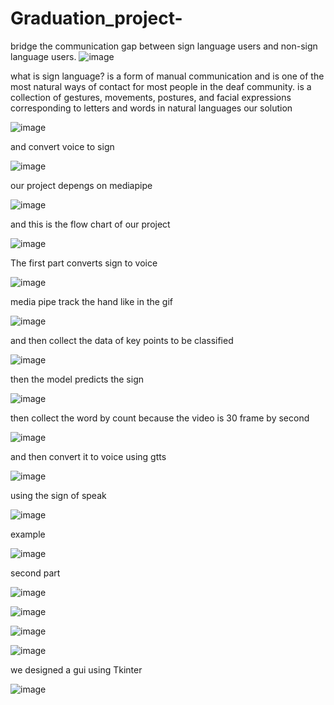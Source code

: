 # Graduation_project-
bridge the communication gap between sign language users and non-sign language users.
![image](https://github.com/Ali-Abozaid/Graduation_project-/assets/69512058/ecfaf430-552f-4ae5-b514-a0a12b0d54fd)

what is sign language?
is a form of manual communication and is one of the most natural ways of contact for most people in the deaf community.
is a collection of gestures, movements, postures, and facial expressions corresponding to letters and words in natural languages
our solution

![image](https://github.com/Ali-Abozaid/Graduation_project-/assets/69512058/350c0123-1ee0-47e0-b142-07c8bf3efa8c)

and convert voice to sign 

![image](https://github.com/Ali-Abozaid/Graduation_project-/assets/69512058/b30513c0-33c7-4d1a-82a2-4a49dc6a74ef)

our project depengs on mediapipe

![image](https://github.com/Ali-Abozaid/Graduation_project-/assets/69512058/e70aef54-a869-4ff7-8749-18233fd8cc3e)

and this is the flow chart of our project 

![image](https://github.com/Ali-Abozaid/Graduation_project-/assets/69512058/05f31db4-d861-44ce-8fff-81b714466ffc)

The first part converts sign to voice 

![image](https://github.com/Ali-Abozaid/Graduation_project-/assets/69512058/d62b2c18-49e1-4c49-b02c-060536513bbf)

media pipe track the hand like in the gif

![image](https://github.com/Ali-Abozaid/Graduation_project-/assets/69512058/e3bb233e-765b-40f3-86fe-2882f2043b22)

and then collect the data of key points to be classified 

![image](https://github.com/Ali-Abozaid/Graduation_project-/assets/69512058/165d4f97-c90b-4bd9-aba9-92257b3a59a8)

then the model predicts the sign 

![image](https://github.com/Ali-Abozaid/Graduation_project-/assets/69512058/d4d5c4d3-322b-4692-b017-469385f6adc6)

then collect the word by count because the video is 30 frame by second

![image](https://github.com/Ali-Abozaid/Graduation_project-/assets/69512058/bebc3e34-e972-443c-8a96-4e96599897c9)

and then convert it to voice using gtts

![image](https://github.com/Ali-Abozaid/Graduation_project-/assets/69512058/0650d8d7-94f1-4c31-b825-d6f2f3f5bb4b)

using the sign of speak 

![image](https://github.com/Ali-Abozaid/Graduation_project-/assets/69512058/63a10ceb-33e2-46d9-a846-a961b618ecc4)

example

![image](https://github.com/Ali-Abozaid/Graduation_project-/assets/69512058/03a8507b-ab8a-45af-801d-020b3d0a63fe)

second part 

![image](https://github.com/Ali-Abozaid/Graduation_project-/assets/69512058/5413642a-807b-42e0-a949-ecce8f36b8f9)

![image](https://github.com/Ali-Abozaid/Graduation_project-/assets/69512058/7b151378-1423-4d54-a815-dfe27dde9373)

![image](https://github.com/Ali-Abozaid/Graduation_project-/assets/69512058/f1f587c9-921f-471f-99d1-bf6df594aee8)

![image](https://github.com/Ali-Abozaid/Graduation_project-/assets/69512058/6ad97d37-99cc-420f-bde1-f004e771e0a6)

we designed a gui using Tkinter

![image](https://github.com/Ali-Abozaid/Graduation_project-/assets/69512058/3dfd2cab-9a9b-4cf3-8e14-6188d66ff746)













